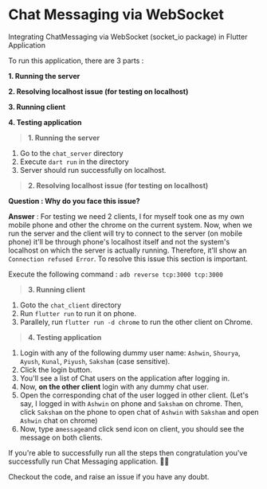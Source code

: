 # Chat Messaging via WebSocket

Integrating ChatMessaging via WebSocket (socket_io package) in Flutter Application

To run this application, there are 3 parts :

**1. Running the server**

**2. Resolving localhost issue (for testing on localhost)**

**3. Running client**

**4. Testing application**

> **1. Running the server**

  1. Go to the `chat_server` directory
  2. Execute `dart run` in the directory
  3. Server should run successfully on localhost.


> **2. Resolving localhost issue (for testing on localhost)**
  
**Question : Why do you face this issue?**
  
**Answer** : For testing we need 2 clients, I for myself took one as my own mobile phone and other the chrome on the current system. 
Now, when we run the server and the client will try to connect to the server (on mobile phone) it'll be through phone's localhost itself and not the system's localhost on which the server is actually running. 
Therefore, it'll show an `Connection refused Error`. To resolve this issue this section is important.
  
  Execute the following command :
  `adb reverse tcp:3000 tcp:3000`
  
  > **3. Running client**
    
   1. Goto the `chat_client` directory
   2. Run `flutter run` to run it on phone.
   3. Parallely, run `flutter run -d chrome` to run the other client on Chrome.
 
 > **4. Testing application**
 
   1. Login with any of the following dummy user name: `Ashwin`, `Shourya`, `Ayush`, `Kunal`, `Piyush`, `Saksham` (case sensitive).
   2. Click the login button.
   3. You'll see a list of Chat users on the application after logging in.
   4. Now, **on the other client** login with any dummy chat user.
   5. Open the corresponding chat of the user logged in other client. 
      (Let's say, I logged in with `Ashwin` on phone and `Saksham` on chrome. 
      Then, click `Saksham` on the phone to open chat of `Ashwin` with `Saksham` and open `Ashwin` chat on chrome)
   6. Now, type a`message`and click send icon on client, you should see the message on both clients.
   
   If you're able to successfully run all the steps then congratulation you've successfully run Chat Messaging application. 🥳🥳
   
   Checkout the code, and raise an issue if you have any doubt.
